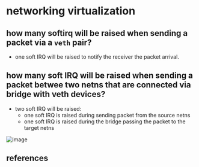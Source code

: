 # networking virtualization

## how many softirq will be raised when sending a packet via a `veth` pair?
* one soft IRQ will be raised to notify the receiver the packet arrival.

## how many soft IRQ will be raised when sending a packet betwee two netns that are connected via bridge with veth devices?
* two soft IRQ will be raised:
    * one soft IRQ is raised during sending packet from the source netns
    * one soft IRQ is raised during the bridge passing the packet to the target netns

![image](https://github.com/user-attachments/assets/b6ced7ce-bcc6-4d57-8ed7-b319ed6f7239)


## references
